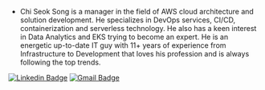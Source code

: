 
- Chi Seok Song is a manager in the field of AWS cloud architecture and solution development. He specializes in DevOps services, CI/CD, containerization and serverless technology. He also has a keen interest in Data Analytics and EKS trying to become an expert. He is an energetic up-to-date IT guy with 11+ years of experience from Infrastructure to Development that loves his profession and is always following the top trends.


[![Linkedin Badge](https://img.shields.io/badge/-LinkedIn-blue?style=flat-square&logo=Linkedin&logoColor=white&link=https://www.linkedin.com/in/chiseok-song-b56885154/)](https://www.linkedin.com/in/chiseok-song-b56885154/) 
[![Gmail Badge](https://img.shields.io/badge/-Gmail-d14836?style=flat-square&logo=Gmail&logoColor=white&link=mailto:misoboy.kor@gmail.com)](mailto:misoboy.kor@gmail.com)
